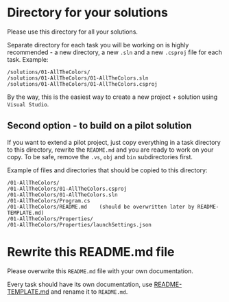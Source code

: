 # Directory for your solutions
Please use this directory for all your solutions.

Separate directory for each task you will be working on
is highly recommended - a new directory, a new `.sln` and
a new `.csproj` file for each task. Example:
```
/solutions/01-AllTheColors/
/solutions/01-AllTheColors/01-AllTheColors.sln
/solutions/01-AllTheColors/01-AllTheColors.csproj
```
By the way, this is the easiest way to create a new project + solution
using `Visual Studio`.

## Second option - to build on a pilot solution
If you want to extend a pilot project, just copy everything in a task directory
to this directory, rewrite the `README.md` and you are ready
to work on your copy. To be safe, remove the `.vs`,
`obj` and `bin` subdirectories first.

Example of files and directories that should be copied to this directory:
```
/01-AllTheColors/
/01-AllTheColors/01-AllTheColors.csproj
/01-AllTheColors/01-AllTheColors.sln
/01-AllTheColors/Program.cs
/01-AllTheColors/README.md    (should be overwritten later by README-TEMPLATE.md)
/01-AllTheColors/Properties/
/01-AllTheColors/Properties/launchSettings.json
```

# Rewrite this README.md file
Please overwrite this `README.md` file with your own documentation.

Every task should have its own documentation, use [README-TEMPLATE.md](README-TEMPLATE.md)
and rename it to `README.md`.
